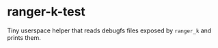 # ranger-k-test

Tiny userspace helper that reads debugfs files exposed by `ranger_k` and prints them.
